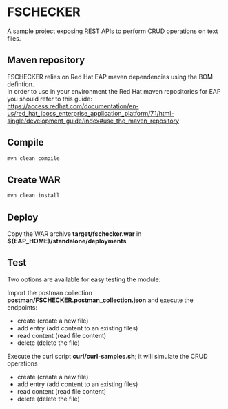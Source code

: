 # FSCHECKER

A sample project exposing REST APIs to perform CRUD operations on text files.

## Maven repository

FSCHECKER relies on Red Hat EAP maven dependencies using the BOM defintion.<br>
In order to use in your environment the Red Hat maven repositories for EAP you should refer to this guide:<br>
https://access.redhat.com/documentation/en-us/red_hat_jboss_enterprise_application_platform/7.1/html-single/development_guide/index#use_the_maven_repository

## Compile

```bash
mvn clean compile
```

## Create WAR

```bash
mvn clean install
```

## Deploy

Copy the WAR archive **target/fschecker.war** in **${EAP_HOME}/standalone/deployments**

## Test

Two options are available for easy testing the module:

Import the postman collection **postman/FSCHECKER.postman_collection.json** and execute the endpoints:
 - create (create a new file)
 - add entry (add content to an existing files)
 - read content (read file content)
 - delete (delete the file)

Execute the curl script **curl/curl-samples.sh**; it will simulate the CRUD operations
  - create (create a new file)
  - add entry (add content to an existing files)
  - read content (read file content)
  - delete (delete the file)

